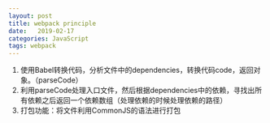 ```yaml
---
layout: post
title: webpack principle
date:   2019-02-17
categories: JavaScript
tags: webpack
---
```


1. 使用Babel转换代码，分析文件中的dependencies，转换代码code，返回对象。（parseCode）
2. 利用parseCode处理入口文件，然后根据dependencies中的依赖，寻找出所有依赖之后返回一个依赖数组（处理依赖的时候处理依赖的路径）
3. 打包功能：将文件利用CommonJS的语法进行打包